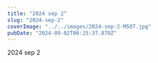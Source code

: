 ```yaml
---
title: "2024 sep 2"
slug: "2024-sep-2"
coverImage: "../../images/2024-sep-2-M5OT.jpg"
pubDate: "2024-09-02T06:25:37.870Z"
---
```


2024 sep 2
